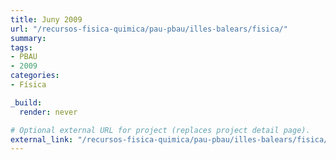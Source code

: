 ```yaml
---
title: Juny 2009
url: "/recursos-fisica-quimica/pau-pbau/illes-balears/fisica/"
summary:
tags:
- PBAU
- 2009
categories:
- Física

_build:
  render: never

# Optional external URL for project (replaces project detail page).
external_link: "/recursos-fisica-quimica/pau-pbau/illes-balears/fisica/juny-2009.pdf"
---
```

